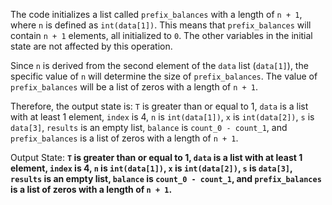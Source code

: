 The code initializes a list called `prefix_balances` with a length of `n + 1`, where `n` is defined as `int(data[1])`. This means that `prefix_balances` will contain `n + 1` elements, all initialized to `0`. The other variables in the initial state are not affected by this operation.

Since `n` is derived from the second element of the `data` list (`data[1]`), the specific value of `n` will determine the size of `prefix_balances`. The value of `prefix_balances` will be a list of zeros with a length of `n + 1`.

Therefore, the output state is: `T` is greater than or equal to 1, `data` is a list with at least 1 element, `index` is 4, `n` is `int(data[1])`, `x` is `int(data[2])`, `s` is `data[3]`, `results` is an empty list, `balance` is `count_0 - count_1`, and `prefix_balances` is a list of zeros with a length of `n + 1`.

Output State: **`T` is greater than or equal to 1, `data` is a list with at least 1 element, `index` is 4, `n` is `int(data[1])`, `x` is `int(data[2])`, `s` is `data[3]`, `results` is an empty list, `balance` is `count_0 - count_1`, and `prefix_balances` is a list of zeros with a length of `n + 1`.**